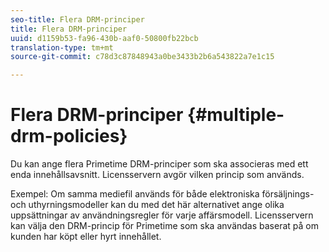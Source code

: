 ```yaml
---
seo-title: Flera DRM-principer
title: Flera DRM-principer
uuid: d1159b53-fa96-430b-aaf0-50800fb22bcb
translation-type: tm+mt
source-git-commit: c78d3c87848943a0be3433b2b6a543822a7e1c15

---
```



# Flera DRM-principer {#multiple-drm-policies}

Du kan ange flera Primetime DRM-principer som ska associeras med ett enda innehållsavsnitt. Licensservern avgör vilken princip som används.

Exempel: Om samma mediefil används för både elektroniska försäljnings- och uthyrningsmodeller kan du med det här alternativet ange olika uppsättningar av användningsregler för varje affärsmodell. Licensservern kan välja den DRM-princip för Primetime som ska användas baserat på om kunden har köpt eller hyrt innehållet.
